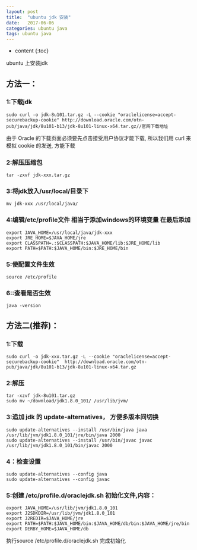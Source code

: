 ```yaml
---
layout: post
title:  "ubuntu jdk 安装"
date:   2017-06-06
categories: ubuntu java
tags: ubuntu java
---
```


* content
{:toc}


ubuntu 上安装jdk



## 方法一：

### 1:下载jdk 

	sudo curl -o jdk-8u101.tar.gz -L --cookie "oraclelicense=accept-securebackup-cookie" http://download.oracle.com/otn-pub/java/jdk/8u101-b13/jdk-8u101-linux-x64.tar.gz//官网下载地址

由于 Oracle 的下载页面必须要先点击接受用户协议才能下载, 所以我们用 curl 来模拟 cookie 的发送, 方能下载

### 2:解压压缩包

	tar -zxvf jdk-xxx.tar.gz

### 3:将jdk放入/usr/local/目录下

	mv jdk-xxx /usr/local/java/

### 4:编辑/etc/profile文件 相当于添加windows的环境变量 在最后添加

	export JAVA_HOME=/usr/local/java/jdk-xxx
	export JRE_HOME=$JAVA_HOME/jre
	export CLASSPATH=.:$CLASSPATH:$JAVA_HOME/lib:$JRE_HOME/lib
	export PATH=$PATH:$JAVA_HOME/bin:$JRE_HOME/bin


### 5:使配置文件生效

	source /etc/profile

### 6::查看是否生效

	java -version


## 方法二(推荐)：

### 1:下载

	sudo curl -o jdk-xxx.tar.gz -L --cookie "oraclelicense=accept-securebackup-cookie" 	http://download.oracle.com/otn-pub/java/jdk/8u101-b13/jdk-8u101-linux-x64.tar.gz

### 2:解压

	tar -xzvf jdk-8u101.tar.gz
	sudo mv ~/download/jdk1.8.0_101/ /usr/lib/jvm/

### 3:追加 jdk 的 update-alternatives， 方便多版本间切换

	sudo update-alternatives --install /usr/bin/java java /usr/lib/jvm/jdk1.8.0_101/jre/bin/java 2000
	sudo update-alternatives --install /usr/bin/javac javac /usr/lib/jvm/jdk1.8.0_101/bin/javac 2000

### 4：检查设置

	sudo update-alternatives --config java
	sudo update-alternatives --config javac

### 5:创建 /etc/profile.d/oraclejdk.sh 初始化文件,内容：

	export JAVA_HOME=/usr/lib/jvm/jdk1.8.0_101
	export J2SDKDIR=/usr/lib/jvm/jdk1.8.0_101
	export J2REDIR=$JAVA_HOME/jre
	export PATH=$PATH:$JAVA_HOME/bin:$JAVA_HOME/db/bin:$JAVA_HOME/jre/bin
	export DERBY_HOME=$JAVA_HOME/db

执行source /etc/profile.d/oraclejdk.sh 完成初始化


